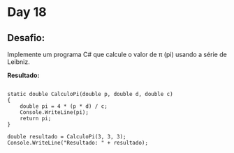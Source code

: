 # Day 18

## Desafio:

Implemente um programa C# que calcule o valor de π (pi) usando a série de Leibniz.

**Resultado:**

```cshap

static double CalculoPi(double p, double d, double c)
{
    double pi = 4 * (p * d) / c;
    Console.WriteLine(pi); 
    return pi;             
}

double resultado = CalculoPi(3, 3, 3);
Console.WriteLine("Resultado: " + resultado);
